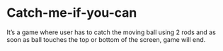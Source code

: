 # Catch-me-if-you-can
It’s a game where user has to catch the moving ball using 2 rods and as soon as ball touches the top or bottom of the screen, game will end.
